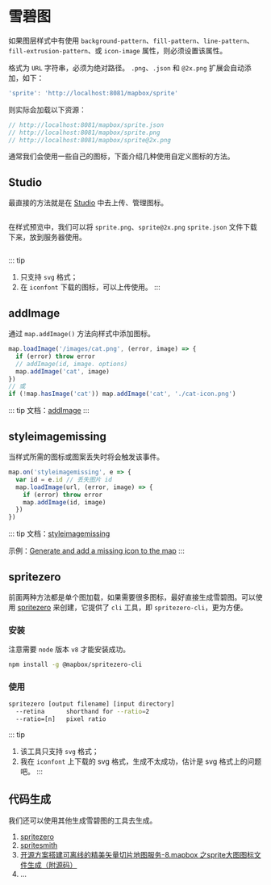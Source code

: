 # 雪碧图

如果图层样式中有使用 `background-pattern`、`fill-pattern`、`line-pattern`、`fill-extrusion-pattern`、或 `icon-image` 属性，则必须设置该属性。

格式为 `URL` 字符串，必须为绝对路径。 `.png`、`.json` 和 `@2x.png` 扩展会自动添加，如下：
``` js
'sprite': 'http://localhost:8081/mapbox/sprite'
```
则实际会加载以下资源：
``` js
// http://localhost:8081/mapbox/sprite.json
// http://localhost:8081/mapbox/sprite.png
// http://localhost:8081/mapbox/sprite@2x.png 
```

通常我们会使用一些自己的图标，下面介绍几种使用自定义图标的方法。

## Studio
最直接的方法就是在 [Studio](https://studio.mapbox.com/) 中去上传、管理图标。
<div align="center">
  <img :src="$withBase('/images/sprite1.png')" width="580" />
</div>

在样式预览中，我们可以将 `sprite.png`、`sprite@2x.png` `sprite.json` 文件下载下来，放到服务器使用。

<div align="center">
  <img :src="$withBase('/images/sprite2.png')" width="580" />
</div>

::: tip
1. 只支持 `svg` 格式；
2. 在 `iconfont` 下载的图标，可以上传使用。
:::

## addImage
通过 `map.addImage()` 方法向样式中添加图标。
``` js
map.loadImage('/images/cat.png', (error, image) => {
  if (error) throw error
  // addImage(id, image. options)
  map.addImage('cat', image)
})
// 或
if (!map.hasImage('cat')) map.addImage('cat', './cat-icon.png')
```

::: tip
文档：[addImage](https://docs.mapbox.com/mapbox-gl-js/api/#map#addimage)
:::

## styleimagemissing
当样式所需的图标或图案丢失时将会触发该事件。

``` js
map.on('styleimagemissing', e => {
  var id = e.id // 丢失图片 id
  map.loadImage(url, (error, image) => {
    if (error) throw error
    map.addImage(id, image)
  })
})
```

::: tip
文档：[styleimagemissing](https://docs.mapbox.com/mapbox-gl-js/api/#map.event:styleimagemissing)

示例：[Generate and add a missing icon to the map](https://docs.mapbox.com/mapbox-gl-js/example/add-image-missing-generated/)
:::

## spritezero
前面两种方法都是单个图加载，如果需要很多图标，最好直接生成雪碧图。可以使用 [spritezero](https://github.com/mapbox/spritezero) 来创建，它提供了 `cli` 工具，即 `spritezero-cli`，更为方便。

### 安装
注意需要 `node` 版本 `v8` 才能安装成功。
``` bash
npm install -g @mapbox/spritezero-cli
```

### 使用
``` bash
spritezero [output filename] [input directory]
  --retina      shorthand for --ratio=2
  --ratio=[n]   pixel ratio
```

::: tip
1. 该工具只支持 `svg` 格式；
2. 我在 `iconfont` 上下载的 svg 格式，生成不太成功，估计是 svg 格式上的问题吧。
:::

## 代码生成
我们还可以使用其他生成雪碧图的工具去生成。
1. [spritezero](https://github.com/mapbox/spritezero)
2. [spritesmith](https://github.com/Ensighten/spritesmith)
3. [开源方案搭建可离线的精美矢量切片地图服务-8.mapbox 之sprite大图图标文件生成（附源码）](https://www.cnblogs.com/ATtuing/p/9273391.html)
4. ...
